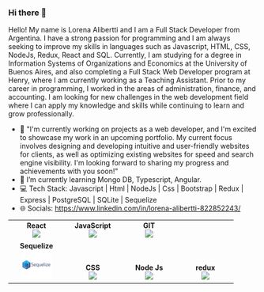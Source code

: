 ### Hi there 👋
Hello! My name is Lorena Alibertti and I am a Full Stack Developer from Argentina. I have a strong passion for programming and I am always seeking to improve my skills in languages such as Javascript, HTML, CSS, NodeJs, Redux, React and SQL. Currently, I am studying for a degree in Information Systems of Organizations and Economics at the University of Buenos Aires, and also completing a Full Stack Web Developer program at Henry, where I am currently working as a Teaching Assistant. Prior to my career in programming, I worked in the areas of administration, finance, and accounting. I am looking for new challenges in the web development field where I can apply my knowledge and skills while continuing to learn and grow professionally.
- 🔭 "I'm currently working on projects as a web developer, and I'm excited to showcase my work in an upcoming portfolio. My current focus involves designing and developing intuitive and user-friendly websites for clients, as well as optimizing existing websites for speed and search engine visibility. I'm looking forward to sharing my progress and achievements with you soon!"
- 🌱 I’m currently learning  Mongo DB, Typescript, Angular.
- 💻 Tech Stack:  Javascript | Html | NodeJs | Css | Bootstrap | Redux | Express | PostgreSQL | SQLite | Sequelize
- 🌐 Socials: https://www.linkedin.com/in/lorena-alibertti-822852243/


<table width="420px" align="center">
    <tbody>
        <tr valign="top">
            <td width="100px" align="center">
            <span><strong>React</strong></span><br>
            <img height=60 src="https://cdn.jsdelivr.net/gh/devicons/devicon/icons/react/react-original.svg" />
            </td>
            <td width="100px" align="center">
            <span><strong>JavaScript</strong></span><br>
            <img height=60 src="https://cdn.jsdelivr.net/gh/devicons/devicon/icons/javascript/javascript-original.svg">
            </td>
            <td width="100px" align="center">
            <span><strong>GIT</strong></span><br>
            <img height=60 src="https://cdn.jsdelivr.net/gh/devicons/devicon/icons/git/git-original.svg">
            </td>
        </tr>
        <tr valign="bottom">
            <td width="100px" align="center">
            <span><strong>Sequelize</strong></span><br>
            <img height=60 src="https://github.com/devicons/devicon/blob/v2.15.1/icons/sequelize/sequelize-original-wordmark.svg">
            </td>
            <td width="100px" align="center">
            <span><strong>CSS</strong></span><br>
            <img height=60 src="https://cdn.jsdelivr.net/gh/devicons/devicon/icons/css3/css3-original.svg">
            </td>
            <td width="100px" align="center">
            <span><strong>Node Js</strong></span><br>
            <img height=60 src="https://cdn.jsdelivr.net/gh/devicons/devicon/icons/nodejs/nodejs-original.svg">
            </td>
            <td width="100px" align="center">
            <span><strong>redux</strong></span><br>
            <img height=60 src="[https://redux.js.org/](https://github.com/devicons/devicon/blob/v2.15.1/icons/redux/redux-original.svg)">
            </td>
        </tr>
    </tbody>
</table>



<!--
**loli178/loli178** is a ✨ _special_ ✨ repository because its `README.md` (this file) appears on your GitHub profile.

Here are some ideas to get you started:

- 🔭 "I'm currently working on projects as a web developer, and I'm excited to showcase my work in an upcoming portfolio. My current focus involves designing and developing intuitive and user-friendly websites for clients, as well as optimizing existing websites for speed and search engine visibility. I'm looking forward to sharing my progress and achievements with you soon!"
- 🌱 I’m currently learning ...
- 👯 I’m looking to collaborate on ...
- 🤔 I’m looking for help with ...
- 💬 Ask me about ...
- 📫 How to reach me: ...
- 😄 Pronouns: ...
- ⚡ Fun fact: ...
- 📌 My Projects:
-->

